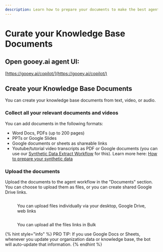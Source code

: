 ```yaml
---
description: Learn how to prepare your documents to make the best agent for your use case
---
```


# Curate your Knowledge Base Documents

## Open gooey.ai agent UI:

[https://gooey.ai/copilot/](https://gooey.ai/copilot/)

## Create your Knowledge Base Documents&#x20;

You can create your knowledge base documents from text, video, or audio.

### Collect all your relevant documents and videos&#x20;

You can add documents in the following formats:&#x20;

* Word Docs, PDFs (up to 200 pages)&#x20;
* PPTs or Google Slides
* Google documents or sheets as shareable links&#x20;
* Youtube/tutorial video transcripts as PDF or Google documents (you can use our [Synthetic Data Extract Workflow](https://gooey.ai/doc-extract) for this). Learn more here: [How to prepare your synthetic data](prepare-synthetic-data.md)

### Upload the documents

Upload the documents to the agent workflow in the "Documents" section. You can choose to upload them as files, or you can create shared Google Drive links.&#x20;

<figure><img src="../../.gitbook/assets/Screenshot 2025-01-02 at 8.10.43 PM.png" alt=""><figcaption><p>You can upload files individually via your desktop, Google Drive, web links</p></figcaption></figure>

<figure><img src="../../.gitbook/assets/Screenshot 2025-01-02 at 8.10.49 PM.png" alt=""><figcaption><p>You can upload all the files links in Bulk</p></figcaption></figure>

{% hint style="info" %}
PRO TIP: If you use Google Docs or Sheets, whenever you update your organization data or knowledge base, the bot will auto-update that information.&#x20;
{% endhint %}

###

